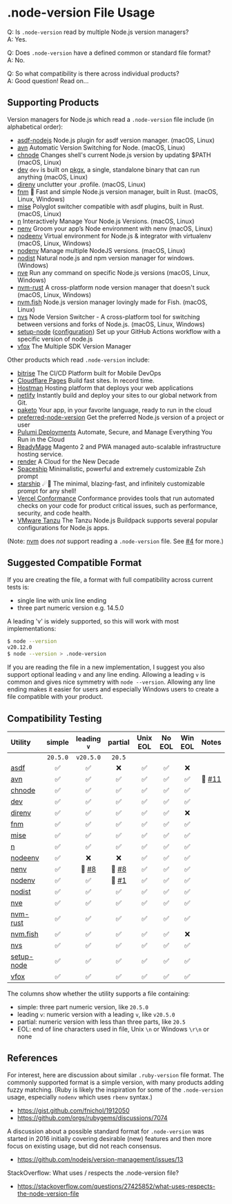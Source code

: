# .node-version File Usage

Q: Is `.node-version` read by multiple Node.js version managers?  
A: Yes.

Q: Does `.node-version` have a defined common or standard file format?  
A: No.

Q: So what compatibility is there across individual products?  
A: Good question! Read on...

## Supporting Products

Version managers for Node.js which read a `.node-version` file include (in alphabetical order):

- [asdf-nodejs](https://github.com/asdf-vm/asdf-nodejs) Node.js plugin for asdf version manager. (macOS, Linux)
- [avn](https://github.com/wbyoung/avn) Automatic Version Switching for Node. (macOS, Linux)
- [chnode](https://github.com/tkareine/chnode) Changes shell's current Node.js version by updating $PATH (macOS, Linux)
- [dev](https://docs.pkgx.sh/using-dev/dev) `dev` is built on [pkgx](https://docs.pkgx.sh), a single, standalone binary that can run anything (macOS, Linux)
- [direnv](https://github.com/direnv/direnv) unclutter your .profile. (macOS, Linux)
- [fnm](https://github.com/Schniz/fnm) 🚀 Fast and simple Node.js version manager, built in Rust. (macOS, Linux, Windows)
- [mise](https://github.com/jdx/mise) Polyglot switcher compatible with asdf plugins, built in Rust. (macOS, Linux)
- [n](https://github.com/tj/n) Interactively Manage Your Node.js Versions. (macOS, Linux)
- [nenv](https://github.com/ryuone/nenv) Groom your app’s Node environment with nenv (macOS, Linux)
- [nodeenv](http://ekalinin.github.io/nodeenv/) Virtual environment for Node.js & integrator with virtualenv (macOS, Linux, Windows)
- [nodenv](https://github.com/nodenv/nodenv) Manage multiple NodeJS versions. (macOS, Linux)
- [nodist](https://github.com/nullivex/nodist) Natural node.js and npm version manager for windows. (Windows)
- [nve](https://github.com/ehmicky/nve) Run any command on specific Node.js versions (macOS, Linux, Windows)
- [nvm-rust](https://github.com/BeeeQueue/nvm-rust) A cross-platform node version manager that doesn't suck (macOS, Linux, Windows)
- [nvm.fish](https://github.com/jorgebucaran/nvm.fish) Node.js version manager lovingly made for Fish. (macOS, Linux)
- [nvs](https://github.com/jasongin/nvs) Node Version Switcher - A cross-platform tool for switching between versions and forks of Node.js. (macOS, Linux, Windows)
- [setup-node](https://github.com/actions/setup-node) ([configuration](https://github.com/actions/setup-node/blob/main/docs/advanced-usage.md#node-version-file)) Set up your GitHub Actions workflow with a specific version of node.js
- [vfox](https://vfox.lhan.me) The Multiple SDK Version Manager

Other products which read `.node-version` include:

- [bitrise](https://bitrise.io) The CI/CD Platform built for Mobile DevOps
- [Cloudflare Pages](https://developers.cloudflare.com/pages/platform/language-support-and-tools/#supported-languages-and-tools) Build fast sites. In record time.
- [Hostman](https://hostman.com) Hosting platform that deploys your web applications
- [netlify](https://docs.netlify.com/configure-builds/manage-dependencies/#node-js-and-javascript) Instantly build and deploy your sites to our global network from Git.
- [paketo](https://paketo.io/docs/howto/nodejs/) Your app, in your favorite language, ready to run in the cloud
- [preferred-node-version](https://github.com/ehmicky/preferred-node-version) Get the preferred Node.js version of a project or user
- [Pulumi Deployments](https://www.pulumi.com/blog/docker-containers/) Automate, Secure, and Manage Everything You Run in the Cloud
- [ReadyMage](https://help.readymage.com/project-development/node.js-version#node-version) Magento 2 and PWA managed auto-scalable infrastructure hosting service.
- [render](https://render.com/docs/node-version) A Cloud for the New Decade
- [Spaceship](https://spaceship-prompt.sh/sections/node/) Minimalistic, powerful and extremely customizable Zsh prompt
- [starship](https://starship.rs/config/#nodejs) ☄🌌️ The minimal, blazing-fast, and infinitely customizable prompt for any shell!
- [Vercel Conformance](https://vercel.com/docs/workflow-collaboration/conformance/rules/REQUIRE_NODE_VERSION_FILE) Conformance provides tools that run automated checks on your code for product critical issues, such as performance, security, and code health.
- [VMware Tanzu](https://docs.vmware.com/en/VMware-Tanzu-Buildpacks/services/tanzu-buildpacks/GUID-nodejs-nodejs-buildpack.html) The Tanzu Node.js Buildpack supports several popular configurations for Node.js apps.

(Note: [nvm](https://github.com/nvm-sh/nvm) does _not_ support reading a `.node-version` file. See [#4] for more.)

## Suggested Compatible Format

If you are creating the file, a format with full compatibility across current tests is:

- single line with unix line ending
- three part numeric version e.g. 14.5.0

A leading 'v' is widely supported, so this will work with most implementations:

```bash
$ node --version
v20.12.0
$ node --version > .node-version
```

If you are reading the file in a new implementation, I suggest you also support optional leading `v` and any line ending.
Allowing a leading `v` is common and gives nice symmetry with `node --version`. Allowing any line ending makes it easier
for users and especially Windows users to create a file compatible with your product.

## Compatibility Testing

| Utility                                              | simple             | leading `v`        | partial            | Unix EOL           | No EOL             | Win EOL | Notes   |
| :---                                                 | :---:              | :---:              | :---:              | :---:              | :---:              | :---:   |  :---:  |
|                                                      | `20.5.0`           |  `v20.5.0`         | `20.5`             |                    |                    |         |         |
| [asdf](https://github.com/asdf-vm/asdf-nodejs)       | :white_check_mark: | :white_check_mark: | :x:                | :white_check_mark: | :white_check_mark: | :x: | |
| [avn](https://github.com/wbyoung/avn)                | :white_check_mark: | :white_check_mark: | :white_check_mark: | :white_check_mark: | :white_check_mark: | :white_check_mark: | :ghost: [#11] |
| [chnode](https://github.com/tkareine/chnode)         | :white_check_mark: | :white_check_mark: | :white_check_mark: | :white_check_mark: | :white_check_mark: | :white_check_mark: | |
| [dev](https://docs.pkgx.sh/using-dev/dev)            | :white_check_mark: | :white_check_mark: | :white_check_mark: | :white_check_mark: | :white_check_mark: | :white_check_mark: | |
| [direnv](https://github.com/direnv/direnv)           | :white_check_mark: | :white_check_mark: | :white_check_mark: | :white_check_mark: | :white_check_mark: | :x: | |
| [fnm](https://github.com/Schniz/fnm)                 | :white_check_mark: | :white_check_mark: | :white_check_mark: | :white_check_mark: | :white_check_mark: | :white_check_mark: | |
| [mise](https://github.com/jdx/mise)                  | :white_check_mark: | :white_check_mark: | :white_check_mark: | :white_check_mark: | :white_check_mark: | :white_check_mark: | |
| [n](https://github.com/tj/n)                         | :white_check_mark: | :white_check_mark: | :white_check_mark: | :white_check_mark: | :white_check_mark: | :white_check_mark: | |
| [nodeenv](http://ekalinin.github.io/nodeenv/)        | :white_check_mark: | :x:                | :x:                | :white_check_mark: | :white_check_mark: | :white_check_mark: | |
| [nenv](https://github.com/ryuone/nenv)               | :white_check_mark: | 🧩 [#8]            | 🧩 [#8]            | :white_check_mark: | :white_check_mark: | :white_check_mark: | |
| [nodenv](https://github.com/nodenv/nodenv)           | :white_check_mark: | :white_check_mark: | 🧩 [#1]            | :white_check_mark: | :white_check_mark: | :white_check_mark: | |
| [nodist](https://github.com/nullivex/nodist)         | :white_check_mark: | :white_check_mark: | :white_check_mark: | :white_check_mark: | :white_check_mark: | :white_check_mark: | |
| [nve](https://github.com/ehmicky/nve)                | :white_check_mark: | :white_check_mark: | :white_check_mark: | :white_check_mark: | :white_check_mark: | :white_check_mark: | |
| [nvm-rust](https://github.com/BeeeQueue/nvm-rust)    | :white_check_mark: | :white_check_mark: | :white_check_mark: | :white_check_mark: | :white_check_mark: | :white_check_mark: | |
| [nvm.fish](https://github.com/jorgebucaran/nvm.fish) | :white_check_mark: | :white_check_mark: | :white_check_mark: | :white_check_mark: | :white_check_mark: | :x: | |
| [nvs](https://github.com/jasongin/nvs)               | :white_check_mark: | :white_check_mark: | :white_check_mark: | :white_check_mark: | :white_check_mark: | :white_check_mark: | |
| [setup-node](https://github.com/actions/setup-node)  | :white_check_mark: | :white_check_mark: | :white_check_mark: | :white_check_mark: | :white_check_mark: | :white_check_mark: | |
| [vfox](https://vfox.lhan.me)                         | :white_check_mark: | :white_check_mark: | :white_check_mark: | :white_check_mark: | :white_check_mark: | :white_check_mark: | |

[#1]: https://github.com/shadowspawn/node-version-usage/issues/1
[#4]: https://github.com/shadowspawn/node-version-usage/issues/4
[#8]: https://github.com/shadowspawn/node-version-usage/issues/8
[#11]: https://github.com/shadowspawn/node-version-usage/issues/11#issuecomment-1509992826

The columns show whether the utility supports a file containing:

- simple: three part numeric version, like `20.5.0`
- leading `v`: numeric version with a leading `v`, like `v20.5.0`
- partial: numeric version with less than three parts, like `20.5`
- EOL: end of line characters used in file, Unix `\n` or Windows `\r\n` or none

## References

For interest, here are discussion about similar `.ruby-version` file format. The commonly supported format is a simple version, with many products adding fuzzy matching. (Ruby is likely the inspiration for some of the `.node-version` usage, especially `nodenv` which uses `rbenv` syntax.)

- <https://gist.github.com/fnichol/1912050>
- <https://github.com/orgs/rubygems/discussions/7074>

A discussion about a possible standard format for `.node-version` was started in 2016 initially
covering desirable (new) features and then more focus on existing usage, but did not reach consensus.

- <https://github.com/nodejs/version-management/issues/13>

StackOverflow: What uses / respects the .node-version file?

- <https://stackoverflow.com/questions/27425852/what-uses-respects-the-node-version-file>
